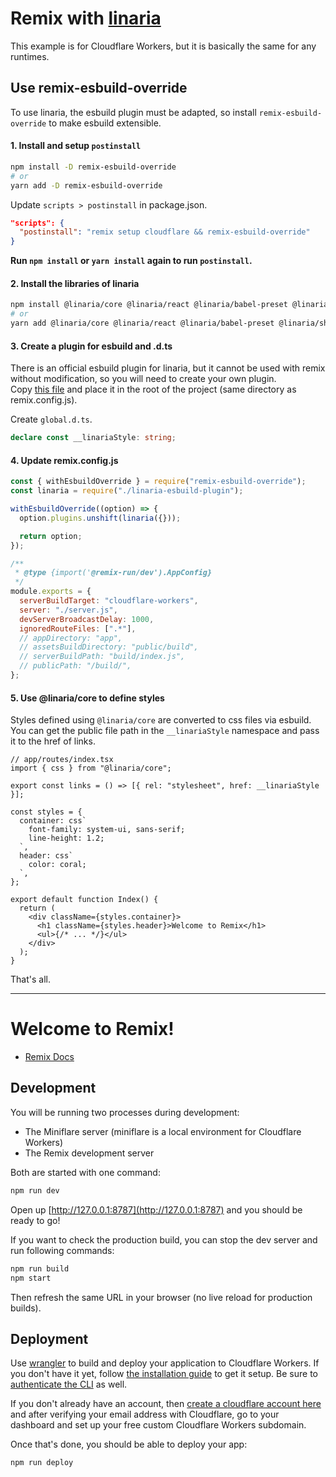 # Remix with [linaria](https://github.com/callstack/linaria)

This example is for Cloudflare Workers, but it is basically the same for any runtimes.

## Use remix-esbuild-override

To use linaria, the esbuild plugin must be adapted, so install `remix-esbuild-override` to make esbuild extensible.

#### 1. Install and setup `postinstall`

```bash
npm install -D remix-esbuild-override
# or
yarn add -D remix-esbuild-override
```

Update `scripts > postinstall` in package.json.

```json
"scripts": {
  "postinstall": "remix setup cloudflare && remix-esbuild-override"
}
```

**Run `npm install` or `yarn install` again to run `postinstall`.**

#### 2. Install the libraries of linaria

```bash
npm install @linaria/core @linaria/react @linaria/babel-preset @linaria/shaker
# or
yarn add @linaria/core @linaria/react @linaria/babel-preset @linaria/shaker
```

#### 3. Create a plugin for esbuild and .d.ts

There is an official esbuild plugin for linaria, but it cannot be used with remix without modification, so you will need to create your own plugin.  
Copy [this file](https://github.com/aiji42/remix-esbuild-override/tree/main/examples/linaria/linaria-esbuild-plugin.js) and place it in the root of the project (same directory as remix.config.js).

Create `global.d.ts`.

```ts
declare const __linariaStyle: string;
```

#### 4. Update remix.config.js

```js
const { withEsbuildOverride } = require("remix-esbuild-override");
const linaria = require("./linaria-esbuild-plugin");

withEsbuildOverride((option) => {
  option.plugins.unshift(linaria({}));

  return option;
});

/**
 * @type {import('@remix-run/dev').AppConfig}
 */
module.exports = {
  serverBuildTarget: "cloudflare-workers",
  server: "./server.js",
  devServerBroadcastDelay: 1000,
  ignoredRouteFiles: [".*"],
  // appDirectory: "app",
  // assetsBuildDirectory: "public/build",
  // serverBuildPath: "build/index.js",
  // publicPath: "/build/",
};
```

#### 5. Use @linaria/core to define styles

Styles defined using `@linaria/core` are converted to css files via esbuild. You can get the public file path in the `__linariaStyle` namespace and pass it to the href of links.

```tsx
// app/routes/index.tsx
import { css } from "@linaria/core";

export const links = () => [{ rel: "stylesheet", href: __linariaStyle }];

const styles = {
  container: css`
    font-family: system-ui, sans-serif;
    line-height: 1.2;
  `,
  header: css`
    color: coral;
  `,
};

export default function Index() {
  return (
    <div className={styles.container}>
      <h1 className={styles.header}>Welcome to Remix</h1>
      <ul>{/* ... */}</ul>
    </div>
  );
}
```

That's all.

---

# Welcome to Remix!

- [Remix Docs](https://remix.run/docs)

## Development

You will be running two processes during development:

- The Miniflare server (miniflare is a local environment for Cloudflare Workers)
- The Remix development server

Both are started with one command:

```sh
npm run dev
```

Open up [http://127.0.0.1:8787](http://127.0.0.1:8787) and you should be ready to go!

If you want to check the production build, you can stop the dev server and run following commands:

```sh
npm run build
npm start
```

Then refresh the same URL in your browser (no live reload for production builds).

## Deployment

Use [wrangler](https://developers.cloudflare.com/workers/cli-wrangler) to build and deploy your application to Cloudflare Workers. If you don't have it yet, follow [the installation guide](https://developers.cloudflare.com/workers/cli-wrangler/install-update) to get it setup. Be sure to [authenticate the CLI](https://developers.cloudflare.com/workers/cli-wrangler/authentication) as well.

If you don't already have an account, then [create a cloudflare account here](https://dash.cloudflare.com/sign-up) and after verifying your email address with Cloudflare, go to your dashboard and set up your free custom Cloudflare Workers subdomain.

Once that's done, you should be able to deploy your app:

```sh
npm run deploy
```

